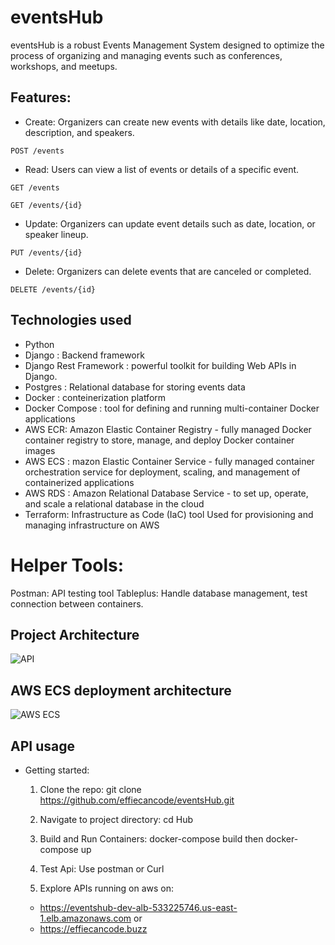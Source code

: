 # eventsHub

eventsHub is a robust Events Management System designed to optimize the process of organizing and managing events such as conferences, workshops, and meetups.


## Features:

* Create: Organizers can create new events with details like date, location, description, and speakers.
```
POST /events
```

* Read: Users can view a list of events or details of a specific event.
```
GET /events

GET /events/{id}
```

* Update: Organizers can update event details such as date, location, or speaker lineup.

```
PUT /events/{id}
```
* Delete: Organizers can delete events that are canceled or completed.
```
DELETE /events/{id}
```

## Technologies used
* Python
* Django : Backend framework
* Django Rest Framework : powerful toolkit for building Web APIs in Django.
* Postgres : Relational database for storing events data
* Docker : conteinerization platform
* Docker Compose : tool for defining and running multi-container Docker applications
* AWS ECR: Amazon Elastic Container Registry - fully managed Docker container registry to store, manage, and deploy Docker container images
* AWS ECS : mazon Elastic Container Service - fully managed container orchestration service for deployment, scaling, and management of containerized applications
* AWS RDS : Amazon Relational Database Service - to set up, operate, and scale a relational database in the cloud
* Terraform: Infrastructure as Code (IaC) tool Used for provisioning and managing infrastructure on AWS

# Helper Tools:
Postman: API testing tool
Tableplus: Handle database management, test connection between containers.



## Project Architecture

![API](https://i.imgur.com/i2h7qlk.png)


## AWS ECS deployment architecture
![AWS ECS](https://i.imgur.com/8QkunmO.png)

## API usage
* Getting started:
    1. Clone the repo: git clone https://github.com/effiecancode/eventsHub.git
    2. Navigate to project directory: cd Hub
    3. Build and Run Containers: docker-compose build then docker-compose up
    4. Test Api: Use postman or Curl

    5. Explore APIs running on aws on:
    * https://eventshub-dev-alb-533225746.us-east-1.elb.amazonaws.com or
    * https://effiecancode.buzz

